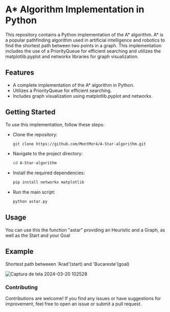 # A* Algorithm Implementation in Python
This repository contains a Python implementation of the A* algorithm. A* is a popular pathfinding algorithm used in artificial intelligence and robotics to find the shortest path between two points in a graph. This implementation includes the use of a PriorityQueue for efficient searching and utilizes the matplotlib.pyplot and networkx libraries for graph visualization.

## Features
- A complete implementation of the A* algorithm in Python.
- Utilizes a PriorityQueue for efficient searching.
- Includes graph visualization using matplotlib.pyplot and networkx.

## Getting Started
To use this implementation, follow these steps: 

* Clone the repository:
  ```bash
  git clone https://github.com/MontMor4/A-Star-algorithm.git
  ```

* Navigate to the project directory:
  ```bash
  cd A-Star-algorithm
  ```

* Install the required dependencies:
  ```bash
  pip install networkx matplotlib
  ```

* Run the main script:
  ```bash
  python astar.py
  ```

## Usage
You can use this the function "astar" providing an Heuristic and a Graph, as well as the Start and your Goal


## Example
Shortest path betweeen 'Arad'(start) and 'Bucareste'(goal)

![Captura de tela 2024-03-20 102528](https://github.com/MontMor4/A-Star-algorithm/assets/107975479/2785d355-3778-4d50-9212-7e25fe97f855)

### Contributing
Contributions are welcome! If you find any issues or have suggestions for improvement, feel free to open an issue or submit a pull request.


